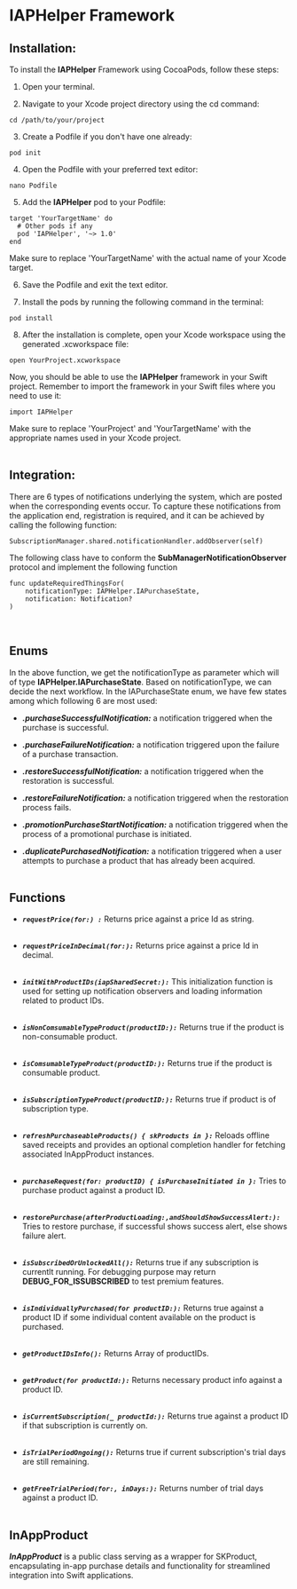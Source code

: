 # IAPHelper Framework

## Installation:

To install the **IAPHelper** Framework using CocoaPods, follow these steps:

1. Open your terminal.

2. Navigate to your Xcode project directory using the cd command:
```
cd /path/to/your/project
```
3. Create a Podfile if you don't have one already:
```
pod init
```
4. Open the Podfile with your preferred text editor:
```
nano Podfile
```
5. Add the **IAPHelper** pod to your Podfile:
```
target 'YourTargetName' do
  # Other pods if any
  pod 'IAPHelper', '~> 1.0'
end
```
Make sure to replace 'YourTargetName' with the actual name of your Xcode target.

6. Save the Podfile and exit the text editor.

7. Install the pods by running the following command in the terminal:
```
pod install
```
8. After the installation is complete, open your Xcode workspace using the generated .xcworkspace file:
```
open YourProject.xcworkspace
```
Now, you should be able to use the **IAPHelper** framework in your Swift project. Remember to import the framework in your Swift files where you need to use it:

```
import IAPHelper
```
Make sure to replace 'YourProject' and 'YourTargetName' with the appropriate names used in your Xcode project.
<br></br>

## Integration:

There are 6 types of notifications underlying the system, which are posted when the corresponding events occur. To capture these notifications from the application end, registration is required, and it can be achieved by calling the following function:
```
SubscriptionManager.shared.notificationHandler.addObserver(self)
```
The following class have to conform the **SubManagerNotificationObserver** protocol and implement the following function
```
func updateRequiredThingsFor(
    notificationType: IAPHelper.IAPurchaseState,
    notification: Notification?
)
```
<br>

## Enums

In the above function, we get the notificationType as parameter which will of type **IAPHelper.IAPurchaseState**. Based on notificationType, we can decide the next workflow. In the IAPurchaseState enum, we have few states among which following 6 are most used:

* ***.purchaseSuccessfulNotification:*** a notification triggered when the purchase is successful.

* ***.purchaseFailureNotification:*** a notification triggered upon the failure of a purchase transaction.

* ***.restoreSuccessfulNotification:*** a notification triggered when the restoration is successful.

* ***.restoreFailureNotification:*** a notification triggered when the restoration process fails.

* ***.promotionPurchaseStartNotification:*** a notification triggered when the process of a promotional purchase is initiated.

* ***.duplicatePurchasedNotification:*** a notification triggered when a user attempts to purchase a product that has already been acquired.
<br></br>

## Functions

* ***`requestPrice(for:) :`*** 
Returns price against a price Id as string.<br></br>

* ***`requestPriceInDecimal(for:):`*** 
Returns price against a price Id in decimal.<br></br>

* ***`initWithProductIDs(iapSharedSecret:):`*** 
This initialization function is used for setting up notification observers and loading information related to product IDs.<br></br>

* ***`isNonComsumableTypeProduct(productID:):`***
Returns true if the product is non-consumable product.<br></br>

* ***`isComsumableTypeProduct(productID:):`***
Returns true if the product is consumable product.<br></br>

* ***`isSubscriptionTypeProduct(productID:):`***
Returns true if product is of subscription type.<br></br>

* ***`refreshPurchaseableProducts() { skProducts in }:`***
Reloads offline saved receipts and provides an optional completion handler for fetching associated InAppProduct instances.<br></br>

* ***`purchaseRequest(for: productID) { isPurchaseInitiated in }:`*** 
Tries to purchase product against a product ID.<br></br>

* ***`restorePurchase(afterProductLoading:,andShouldShowSuccessAlert:):`*** 
Tries to restore purchase, if successful shows success alert, else shows failure alert.<br></br>

* ***`isSubscribedOrUnlockedAll():`*** 
Returns true if any subscription is currentlt running. For debugging purpose may return **DEBUG_FOR_ISSUBSCRIBED** to test premium features.<br></br>

* ***`isIndividuallyPurchased(for productID:):`*** 
Returns true against a product ID if some individual content available on the product is purchased.<br></br>

* ***`getProductIDsInfo():`*** 
Returns Array of productIDs.<br></br>

* ***`getProduct(for productId:):`*** 
Returns necessary product info against a product ID.<br></br>

* ***`isCurrentSubscription(_ productId:):`*** 
Returns true against a product ID if that subscription is currently on.<br></br>

* ***`isTrialPeriodOngoing():`*** 
Returns true if current subscription's trial days are still remaining.<br></br> 

* ***`getFreeTrialPeriod(for:, inDays:):`***
Returns number of trial days against a product ID.
<br></br>
## InAppProduct

***InAppProduct*** is a public class serving as a wrapper for SKProduct, encapsulating in-app purchase details and functionality for streamlined integration into Swift applications.